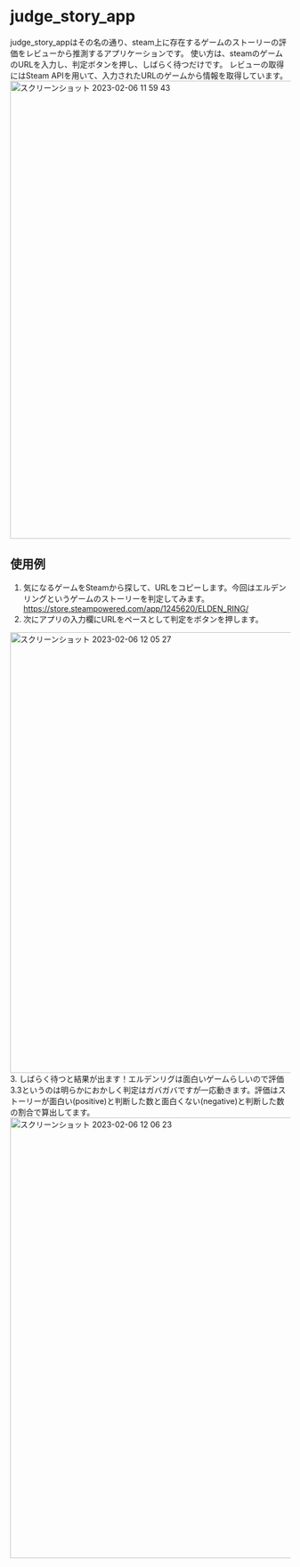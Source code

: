 # judge_story_app
judge_story_appはその名の通り、steam上に存在するゲームのストーリーの評価をレビューから推測するアプリケーションです。
使い方は、steamのゲームのURLを入力し、判定ボタンを押し、しばらく待つだけです。
レビューの取得にはSteam APIを用いて、入力されたURLのゲームから情報を取得しています。
<img width="823" alt="スクリーンショット 2023-02-06 11 59 43" src="https://user-images.githubusercontent.com/97023705/216873625-3fb3d7cf-5509-49cf-b118-3c747d85b7d8.png">

## 使用例
1. 気になるゲームをSteamから探して、URLをコピーします。今回はエルデンリングというゲームのストーリーを判定してみます。https://store.steampowered.com/app/1245620/ELDEN_RING/
2. 次にアプリの入力欄にURLをペースとして判定をボタンを押します。
<img width="792" alt="スクリーンショット 2023-02-06 12 05 27" src="https://user-images.githubusercontent.com/97023705/216874426-78928a16-7790-44af-b996-09eb9cca26b3.png">
3. しばらく待つと結果が出ます！エルデンリグは面白いゲームらしいので評価3.3というのは明らかにおかしく判定はガバガバですが一応動きます。評価はストーリーが面白い(positive)と判断した数と面白くない(negative)と判断した数の割合で算出してます。
<img width="792" alt="スクリーンショット 2023-02-06 12 06 23" src="https://user-images.githubusercontent.com/97023705/216874575-cffb075b-11ae-4894-be0c-f7b651635bf7.png">


